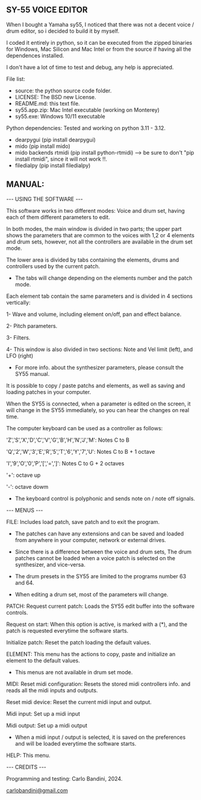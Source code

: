 SY-55 VOICE EDITOR
------------------

When I bought a Yamaha sy55, I noticed that there was not a decent voice / drum editor, so i decided to build it by myself.

I coded it entirely in python, so it can be executed from the zipped binaries for Windows, Mac Silicon and Mac Intel or from the source if having all the dependences installed.

I don't have a lot of time to test and debug, any help is appreciated.

File list:
* source: the python source code folder.
* LICENSE: The BSD new License.
* README.md: this text file.
* sy55.app.zip: Mac Intel executable (working on Monterey)
* sy55.exe: Windows 10/11 executable

Python dependencies:
Tested and working on python 3.11 - 3.12.
* dearpygui (pip install dearpygui)
* mido (pip install mido)
* mido backends rtmidi (pip install python-rtmidi) --> be sure to don't "pip install rtmidi", since it will not work !!.
* filedialpy (pip install filedialpy)

MANUAL:
-------

--- USING THE SOFTWARE --- 

This software works in two different modes: Voice and drum set, having each of them different parameters to edit.

In both modes, the main window is divided in two parts; the upper part shows the parameters that are common to the voices with 1,2 or 4 elements and drum sets, 
however, not all the controllers are available in the drum set mode.

The lower area is divided by tabs containing the elements, drums and controllers used by the current patch.

* The tabs will change depending on the elements number and the patch mode.

Each element tab contain the same parameters and is divided in 4 sections vertically: 

1- Wave and volume, including element on/off, pan and effect balance.

2- Pitch parameters.

3- Filters.

4- This window is also divided in two sections: Note and Vel limit (left), and LFO (right)

* For more info. about the synthesizer parameters, please consult the SY55 manual.

It is possible to copy / paste patchs and elements, as well as saving and loading patches in your computer.

When the SY55 is connected, when a parameter is edited on the screen, it will change in the SY55 immediately, so you can hear the changes on real time.

The computer keyboard can be used as a controller as follows: 

'Z','S','X','D','C','V','G','B','H','N','J','M': Notes C to B

'Q','2','W','3','E','R','5','T','6','Y','7','U': Notes C to B + 1 octave

'I','9','O','0','P','[','=',']': Notes C to G + 2 octaves

'+': octave up

'-': octave dowm

* The keyboard control is polyphonic and sends note on / note off signals.

--- MENUS --- 

FILE: 
Includes load patch, save patch and to exit the program.

* The patches can have any extensions and can be saved and loaded from anywhere in your computer, network or external drives.

* Since there is a difference between the voice and drum sets, The drum patches cannot be loaded when a voice patch is selected on the synthesizer, and vice-versa.

* The drum presets in the SY55 are limited to the programs number 63 and 64.

* When editing a drum set, most of the parameters will change.

PATCH:
Request current patch: Loads the SY55 edit buffer into the software controls.

Request on start: When this option is active, is marked with a (*), and the patch is requested everytime the software starts.

Initialize patch: Reset the patch loading the default values.

ELEMENT:
This menu has the actions to copy, paste and initialize an element to the default values. 

* This menus are not available in drum set mode.

MIDI:
Reset midi configuration: Resets the stored midi controllers info. and reads all the midi inputs and outputs.

Reset midi device: Reset the current midi input and output.

Midi input: Set up a midi input

Midi output: Set up a midi output

* When a midi input / output is selected, it is saved on the preferences and will be loaded everytime the software starts.

HELP: This menu.

--- CREDITS ---

Programming and testing: Carlo Bandini, 2024.

carlobandini@gmail.com
